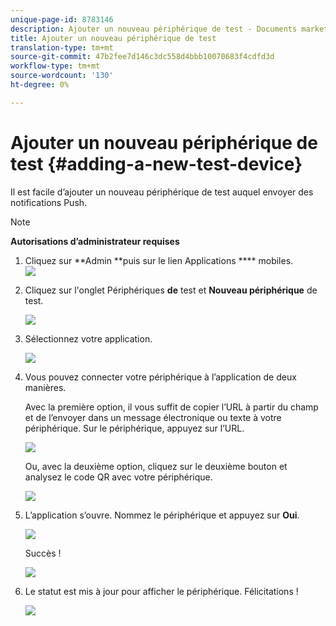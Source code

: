 ```yaml
---
unique-page-id: 8783146
description: Ajouter un nouveau périphérique de test - Documents marketing - Documentation du produit
title: Ajouter un nouveau périphérique de test
translation-type: tm+mt
source-git-commit: 47b2fee7d146c3dc558d4bbb10070683f4cdfd3d
workflow-type: tm+mt
source-wordcount: '130'
ht-degree: 0%

---
```



# Ajouter un nouveau périphérique de test {#adding-a-new-test-device}

Il est facile d’ajouter un nouveau périphérique de test auquel envoyer des notifications Push.

>[!NOTE]
>
>**Autorisations d’administrateur requises**

1. Cliquez sur **Admin **puis sur le lien Applications **** mobiles.\
   ![](assets/image2015-7-9-14-3a33-3a12.png)

1. Cliquez sur l&#39;onglet Périphériques **de** test et **Nouveau périphérique** de test.

   ![](assets/image2015-7-17-17-3a4-3a52.png)

1. Sélectionnez votre application.

   ![](assets/image2015-7-17-17-3a6-3a4.png)

1. Vous pouvez connecter votre périphérique à l’application de deux manières.

   Avec la première option, il vous suffit de copier l’URL à partir du champ et de l’envoyer dans un message électronique ou texte à votre périphérique. Sur le périphérique, appuyez sur l’URL.

   ![](assets/image2015-7-20-11-3a27-3a2.png)

   Ou, avec la deuxième option, cliquez sur le deuxième bouton et analysez le code QR avec votre périphérique.

   ![](assets/image2015-7-17-17-3a9-3a54.png)

1. L’application s’ouvre. Nommez le périphérique et appuyez sur **Oui**.

   ![](assets/image2015-7-17-17-3a31-3a23.png)

   Succès !

   ![](assets/image2015-7-17-17-3a33-3a5.png)

1. Le statut est mis à jour pour afficher le périphérique. Félicitations !

   ![](assets/image2015-7-17-17-3a14-3a32.png)

